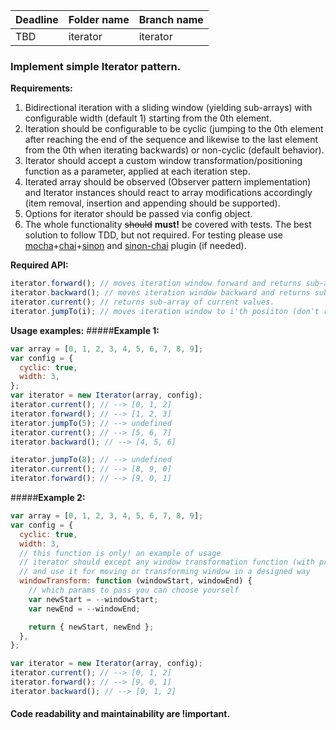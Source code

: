 | Deadline | Folder name | Branch name |
| -------- | ----------- | ----------- |
| TBD      | iterator    | iterator    |

### Implement simple Iterator pattern.

**Requirements:**

1. Bidirectional iteration with a sliding window (yielding sub-arrays) with configurable width (default 1) starting from the 0th element.
2. Iteration should be configurable to be cyclic (jumping to the 0th element after reaching the end of the sequence and likewise to the last element from the 0th when iterating backwards) or non-cyclic (default behavior).
3. Iterator should accept a custom window transformation/positioning function as a parameter, applied at each iteration step.
4. Iterated array should be observed (Observer pattern implementation) and Iterator instances should react to array modifications accordingly (item removal, insertion and appending should be supported).
5. Options for iterator should be passed via config object.
6. The whole functionality ~~should~~ **must!** be covered with tests. The best solution to follow TDD, but not required.
   For testing please use [mocha](https://mochajs.org/)+[chai](http://chaijs.com/)+[sinon](http://sinonjs.org/) and [sinon-chai](https://github.com/domenic/sinon-chai) plugin (if needed).

**Required API:**

```javascript
iterator.forward(); // moves iteration window forward and returns sub-array of current values.
iterator.backward(); // moves iteration window backward and returns sub-array of current values.
iterator.current(); // returns sub-array of current values.
iterator.jumpTo(i); // moves iteration window to i'th posiiton (don't return values).
```

**Usage examples:** #####**Example 1:**

```javascript
var array = [0, 1, 2, 3, 4, 5, 6, 7, 8, 9];
var config = {
  cyclic: true,
  width: 3,
};
var iterator = new Iterator(array, config);
iterator.current(); // --> [0, 1, 2]
iterator.forward(); // --> [1, 2, 3]
iterator.jumpTo(5); // --> undefined
iterator.current(); // --> [5, 6, 7]
iterator.backward(); // --> [4, 5, 6]

iterator.jumpTo(8); // --> undefined
iterator.current(); // --> [8, 9, 0]
iterator.forward(); // --> [9, 0, 1]
```

#####**Example 2:**

```javascript
var array = [0, 1, 2, 3, 4, 5, 6, 7, 8, 9];
var config = {
  cyclic: true,
  width: 3,
  // this function is only! an example of usage
  // iterator should except any window transformation function (with proper API)
  // and use it for moving or transforming window in a designed way
  windowTransform: function (windowStart, windowEnd) {
    // which params to pass you can choose yourself
    var newStart = --windowStart;
    var newEnd = --windowEnd;

    return { newStart, newEnd };
  },
};

var iterator = new Iterator(array, config);
iterator.current(); // --> [0, 1, 2]
iterator.forward(); // --> [9, 0, 1]
iterator.backward(); // --> [0, 1, 2]
```

#### Code readability and maintainability are !important.
